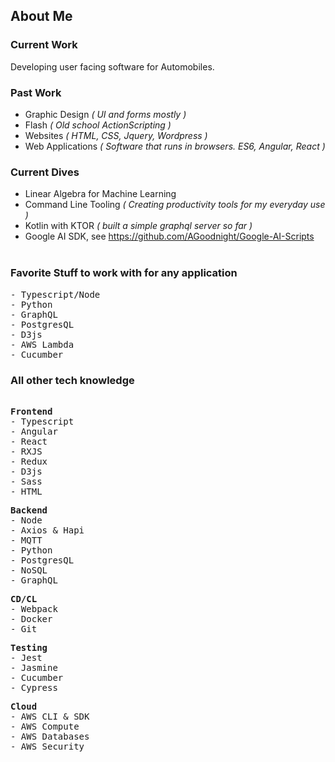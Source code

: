## About Me

### Current Work

Developing user facing software for Automobiles.

### Past Work

- Graphic Design <i>( UI and forms mostly )</i>
- Flash <i>( Old school ActionScripting )</i>
- Websites <i>( HTML, CSS, Jquery, Wordpress )</i>
- Web Applications <i>( Software that runs in browsers. ES6, Angular, React )</i>

### Current Dives

- Linear Algebra for Machine Learning
- Command Line Tooling <i>( Creating productivity tools for my everyday use )</i>
- Kotlin with KTOR <i>( built a simple graphql server so far )</i>
- Google AI SDK, see https://github.com/AGoodnight/Google-AI-Scripts
  <br/>
  <br/>

### Favorite Stuff to work with for any application

<pre>
- Typescript/Node 
- Python
- GraphQL
- PostgresQL
- D3js
- AWS Lambda
- Cucumber
</pre>

### All other tech knowledge

<pre>

<b>Frontend</b>
- Typescript
- Angular
- React
- RXJS
- Redux
- D3js
- Sass
- HTML
</pre>
<pre>
<b>Backend</b>
- Node
- Axios & Hapi
- MQTT
- Python
- PostgresQL
- NoSQL
- GraphQL
</pre>
<pre>
<b>CD/CL</b>
- Webpack
- Docker
- Git
</pre>
</pre>
<pre>
<b>Testing</b>
- Jest
- Jasmine
- Cucumber
- Cypress
</pre>
<pre>
<b>Cloud</b>
- AWS CLI & SDK
- AWS Compute
- AWS Databases
- AWS Security
</pre>
